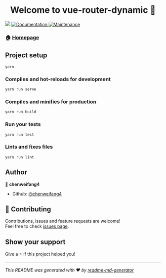 <h1 align="center">Welcome to vue-router-dynamic 👋</h1>
<p>
  <img src="https://img.shields.io/badge/version-0.1.0-blue.svg?cacheSeconds=2592000" />
  <a href="https://github.com/chenweifang4/vue-router-dynamic#readme">
    <img alt="Documentation" src="https://img.shields.io/badge/documentation-yes-brightgreen.svg" target="_blank" />
  </a>
  <a href="https://github.com/chenweifang4/vue-router-dynamic/graphs/commit-activity">
    <img alt="Maintenance" src="https://img.shields.io/badge/Maintained%3F-yes-green.svg" target="_blank" />
  </a>
</p>

### 🏠 [Homepage](https://github.com/chenweifang4/vue-router-dynamic/blob/master/README.md)

## Project setup
```
yarn
```

### Compiles and hot-reloads for development
```
yarn run serve
```

### Compiles and minifies for production
```
yarn run build
```

### Run your tests
```
yarn run test
```

### Lints and fixes files
```
yarn run lint
```

## Author

👤 **chenweifang4**

* Github: [@chenweifang4](https://github.com/chenweifang4)

## 🤝 Contributing

Contributions, issues and feature requests are welcome!<br />Feel free to check [issues page](https://github.com/chenweifang4/vue-router-dynamic/issues).

## Show your support

Give a ⭐️ if this project helped you!

***
_This README was generated with ❤️ by [readme-md-generator](https://github.com/kefranabg/readme-md-generator)_